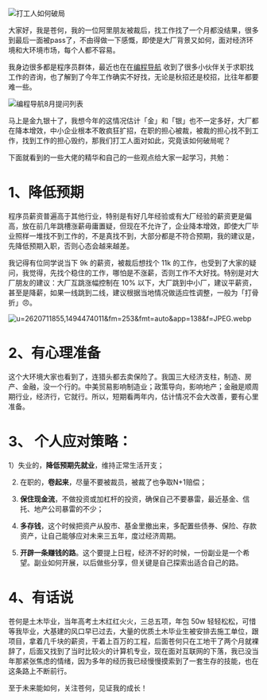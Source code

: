 ![打工人如何破局](https://cdn.nlark.com/yuque/0/2023/jpeg/29495295/1693527612624-fff0057c-ae22-4008-a232-5891d3585c4f.jpeg#averageHue=%23575943&clientId=ufbafa4bd-22ef-4&from=ui&id=ub011de26&originHeight=383&originWidth=900&originalType=binary&ratio=2&rotation=0&showTitle=true&size=234410&status=done&style=none&taskId=ubfa4ebf0-cb1f-444c-9c06-ce68babcb52&title=%E6%89%93%E5%B7%A5%E4%BA%BA%E5%A6%82%E4%BD%95%E7%A0%B4%E5%B1%80 "打工人如何破局")

大家好，我是苍何，我的一位阿里朋友被裁后，找工作找了一个月都没结果，很多到最后一面被pass了，不由得做一下感慨，即使是大厂背景又如何，面对经济环境和大环境市场，每个人都不容易。

我身边很多都是程序员群体，最近也在在[编程导航](https://mp.weixin.qq.com/s?__biz=MzU4NTE1Mjg4MA==&mid=2247484986&idx=1&sn=00ae3356bed3b66fd9c0a03c1408fed6&chksm=fd8fa625caf82f333da42026301e75121c4cef64fae52533ee642a512a2efff106ac47d5c9af&token=1623147966&lang=zh_CN#rd) 收到了很多小伙伴关于求职找工作的咨询，也了解到了今年工作确实不好找，无论是秋招还是校招，比往年都要难一些。

![编程导航8月提问列表](https://cdn.nlark.com/yuque/0/2023/png/29495295/1693526432827-ccba9726-4d05-41b4-89c9-0e32738b8bb1.png#averageHue=%23f6f6f6&clientId=ufbafa4bd-22ef-4&from=paste&height=727&id=u1892bbc0&originHeight=1454&originWidth=1558&originalType=binary&ratio=2&rotation=0&showTitle=true&size=413517&status=done&style=none&taskId=uf8817249-f373-443e-a5da-f9b261dfb4f&title=%E7%BC%96%E7%A8%8B%E5%AF%BC%E8%88%AA8%E6%9C%88%E6%8F%90%E9%97%AE%E5%88%97%E8%A1%A8&width=779 "编程导航8月提问列表")

马上是金九银十了，我想今年的这情况估计「金」和「银」也不一定多好，大厂都在降本增效，中小企业根本不敢疯狂扩招，在职的担心被裁，被裁的担心找不到工作，找到工作的担心毁约，那我们打工人面对如此，究竟该如何破局呢？

下面就看到的一些大佬的精华和自己的一些观点给大家一起学习，共勉：

# 1、降低预期
程序员薪资普遍高于其他行业，特别是有好几年经验或有大厂经验的薪资更是偏高，放在前几年跳槽涨薪毋庸置疑，但现在不允许了，企业降本增效，即使大厂毕业照样一堆找不到工作的，不是真找不到，大部分都是不符合预期，我的建议是，先降低预期入职，否则心态会越来越差。

我记得有位同学说当下 9k 的薪资，被裁后想找个 11k 的工作，也受到了大家的疑问，我觉得，先找个稳住的工作，哪怕是不涨薪，否则工作不大好找。特别是对大厂朋友的建议：大厂互跳涨幅控制在 10% 以下，大厂跳到中小厂，建议平薪资，甚至是降薪，如果一线跳到二线，建议根据当地情况做适应性调整，一般为「打骨折」😠。

![u=2620711855,1494474011&fm=253&fmt=auto&app=138&f=JPEG.webp](https://cdn.nlark.com/yuque/0/2023/webp/29495295/1693527844767-c0e80b7f-79b5-44bb-82e6-882c108d5599.webp#averageHue=%23bbbbbb&clientId=ufbafa4bd-22ef-4&from=drop&id=ufa6a5506&originHeight=440&originWidth=440&originalType=binary&ratio=2&rotation=0&showTitle=false&size=11400&status=done&style=none&taskId=u4e8aad1e-d547-42b8-a006-d388baec8e0&title=)

# 2、有心理准备
这个大环境大家也看到了，连猎头都去卖保险了。我国三大经济支柱，制造、房产、金融，没一个行的。中美贸易影响制造业；政策导向，影响地产；金融是顺周期行业，经济行，它就行。所以，短期看两年内，估计情况不会大改善，要有心里准备。
# 3、 个人应对策略：
1）失业的，**降低预期先就业**，维持正常生活开支；

2) 在职的，**卷起来**，尽量不要被裁员，被裁了也争取N+1赔偿；

3) **保住现金流**，不做投资或加杠杆的投资，确保自己不要暴雷，最近基金、信托、地产公司暴雷的不少；

4) **多存钱**，这个时候把资产从股市、基金里撤出来，多配置些债券、保险、存款资产，让自己能够应对未来三五年，度过经济周期。

5) **开辟一条赚钱的路**。这个要提上日程，经济不好的时候，一份副业是一个希望。副业如何开展，以后做些分享，但关键是自己探索出适合自己的路。

# 4、有话说
苍何是土木毕业，当年高考土木红红火火，三总五项，年包 50w 轻轻松松，可惜等我毕业，大基建的风口早已过去，大量的优质土木毕业生被安排去施工单位，跟项目，拿着几千块的薪资，干着上百万的工程，后面苍何只在工地干了两个月就裸辞了，后面又找到了当时比较火的计算机专业，现在面对互联网的下落，我已没当年那紧张焦虑的情绪，因为多年的经历我已经慢慢摸索到了一套生存的技能，也在这条路上不断前行。

至于未来能如何，关注苍何，见证我的成长！


